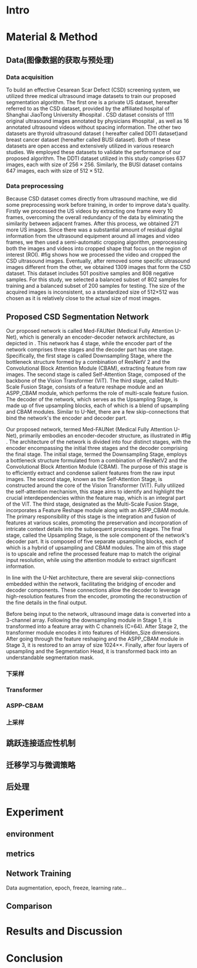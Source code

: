 # Intro

# Material & Method

## Data(图像数据的获取与预处理)

### Data acquisition
To build an effective Cesarean Scar Defect (CSD) screening system, we utilized three medical ultrasound image datasets to train our proposed segmentation algorithm. The first one is a private US dataset, hereafter referred to as the CSD dataset, provided by the affiliated hospital of Shanghai JiaoTong University #hospital . CSD dataset consists of 1111 original ultrasound images annotated by physicians #hospital , as well as 16 annotated ultrasound videos without spacing information.
The other two datasets are thyroid ultrasound dataset ( hereafter  called DDTI dataset)and breast cancer dataset (hereafter called BUSI dataset). Both of these datasets are open access and extensively utilized in various research studies. We employed these datasets to validate the performance of our proposed algorithm. The DDTI dataset utilized in this study comprises 637 images, each with size of  $256 \times 256$. Similarly, the BUSI dataset contains 647 images, each with size of $512 \times 512$.

### Data preprocessing
Because CSD dataset comes directly from ultrasound machine, we did some preprocessing work before training, in order to improve data's quality. Firstly we processed the US videos by extracting one frame every 10 frames, overcoming the overall redundancy of the data by eliminating the similarity between adjacent frames. After this process, we obtained 271 more US images. Since there was a substantial amount of residual digital information from the ultrasound equipment around all images and video frames, we then used a semi-automatic cropping algorithm, preprocessing both the images and videos into cropped shape that focus on the region of interest (ROI). #fig shows how we processed the video and cropped the CSD ultrasound images. Eventually, after removed some specific ultrasound images different from the other, we obtained 1309 images that form the CSD dataset. This dataset includes 501 positive samples and 808 negative samples. For this study, we selected a balanced subset of 802 samples for training and a balanced subset of 200 samples for testing. The size of the acquired images is inconsistent, so a standardized size of 512×512 was chosen as it is relatively close to the actual size of most images.

## Proposed CSD Segmentation Network 

Our proposed network is called Med-FAUNet (Medical Fully Attention U-Net), which is generally an encoder-decoder network architecture, as depicted in  . This network has 4 stage, while the encoder part of the network comprises three stages and the decoder part has one stage. Specifically, the first stage is called Downsampling Stage, where the bottleneck structure formed by a combination of ResNetV 2 and the Convolutional Block Attention Module (CBAM), extracting feature from raw images. The second stage is called Self-Attention Stage, composed of the backbone of the Vision Transformer (ViT). The third stage, called Multi-Scale Fusion Stage, consists of a feature reshape module and an ASPP_CBAM module, which performs the role of multi-scale feature fusion. The decoder of the network, which serves as the Upsampling Stage, is made up of five upsampling blocks, each of which is a blend of upsampling  and CBAM modules. Similar to U-Net, there are a few skip-connections that bind the network's the encoder and decoder part. 
 
Our proposed network, termed Med-FAUNet (Medical Fully Attention U-Net), primarily embodies an encoder-decoder structure, as illustrated in #fig . The architecture of the network is divided into four distinct stages, with the encoder encompassing the initial three stages and the decoder comprising the final stage. The initial stage, termed the Downsampling Stage, employs a bottleneck structure formulated from a combination of ResNetV2 and the Convolutional Block Attention Module (CBAM). The purpose of this stage is to efficiently extract and condense salient features from the raw input images. The second stage, known as the Self-Attention Stage, is constructed around the core of the Vision Transformer (ViT). Fully utilized the self-attention mechanism, this stage aims to identify and highlight the crucial interdependencies within the feature map, which is an integral part of the ViT. The third stage, designated as the Multi-Scale Fusion Stage, incorporates a Feature Reshape module along with an ASPP_CBAM module. The primary responsibility of this stage is the integration and fusion of features at various scales, promoting the preservation and incorporation of intricate context details into the subsequent processing stages. The final stage, called the Upsampling Stage, is the sole component of the network's decoder part. It is composed of five separate upsampling blocks, each of which is a hybrid of upsampling and CBAM modules. The aim of this stage is to upscale and refine the processed feature map to match the original input resolution, while using the attention module to extract significant information.

In line with the U-Net architecture, there are several skip-connections embedded within the network, facilitating the bridging of encoder and decoder components. These connections allow the decoder to leverage high-resolution features from the encoder, promoting the reconstruction of the fine details in the final output.

Before being input to the network, ultrasound image data is converted into a 3-channel array. Following the downsampling module in Stage 1, it is transformed into a feature array with C channels (C=64). After Stage 2, the transformer module encodes it into features of Hidden_Size dimensions. After going through the feature reshaping and the ASPP_CBAM module in Stage 3, it is restored to an array of size 1024××. Finally, after four layers of upsampling and the Segmentation Head, it is transformed back into an understandable segmentation mask.

### 下采样

### Transformer

### ASPP-CBAM

### 上采样

## 跳跃连接适应性机制

## 迁移学习与微调策略

## 后处理

# Experiment 

## environment

## metrics

## Network Training
Data augmentation, epoch, freeze, learning rate...
## Comparison

# Results and Discussion

# Conclusion








